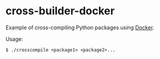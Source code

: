 # cross-builder-docker

Example of cross-compiling Python packages using [Docker](https://www.docker.com).

Usage:

    $ ./crosscompile <package1> <package2>...
